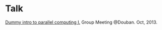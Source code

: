 Talk
====

[Dummy intro to parallel computing I.](http://xunzhangthu.org/talk/intro_parallel_computing/series1.html) Group Meeting @Douban. Oct, 2013.
